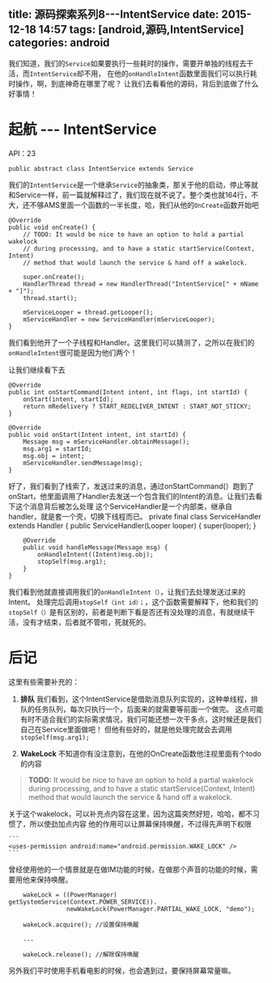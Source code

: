 title: 源码探索系列8---IntentService
date: 2015-12-18 14:57
tags: [android,源码,IntentService]
categories: android
------------------------------------------

我们知道，我们的`Service`如果要执行一些耗时的操作，需要开单独的线程去干活，而`IntentService`却不用，
在他的`onHandleIntent`函数里面我们可以执行耗时操作，啊，到底神奇在哪里了呢？
让我们去看看他的源码，背后到底做了什么好事情！

# 起航 --- IntentService
API：23

	public abstract class IntentService extends Service 
我们的`IntentService`是一个继承`Service`的抽象类，那关于他的启动，停止等就和Service一样，前一篇就解释过了，我们现在就不说了。整个类也就164行，不大，还不够AMS里面一个函数的一半长度，哈，我们从他的`OnCreate`函数开始吧

	@Override
    public void onCreate() {
	    // TODO: It would be nice to have an option to hold a partial wakelock
        // during processing, and to have a static startService(Context, Intent)
        // method that would launch the service & hand off a wakelock.
 
        super.onCreate();
        HandlerThread thread = new HandlerThread("IntentService[" + mName + "]");
        thread.start();

        mServiceLooper = thread.getLooper();
        mServiceHandler = new ServiceHandler(mServiceLooper);
    }
我们看到他开了一个子线程和Handler。这里我们可以猜测了，之所以在我们的`onHandleIntent`很可能是因为他们两个！
<!--more-->

让我们继续看下去
 
    @Override
    public int onStartCommand(Intent intent, int flags, int startId) {
        onStart(intent, startId);
        return mRedelivery ? START_REDELIVER_INTENT : START_NOT_STICKY;
    }
    
	@Override
    public void onStart(Intent intent, int startId) {
        Message msg = mServiceHandler.obtainMessage();
        msg.arg1 = startId;
        msg.obj = intent;
        mServiceHandler.sendMessage(msg);
    }

好了，我们看到了线索了，发送过来的消息，通过onStartCommand(）跑到了onStart，他里面调用了Handler去发送一个包含我们的Intent的消息。让我们去看下这个消息背后被怎么处理
这个ServiceHandler是一个内部类，继承自handler，就是套一个壳，切换下线程而已。
   private final class ServiceHandler extends Handler {
        public ServiceHandler(Looper looper) {
            super(looper);
        }

        @Override
        public void handleMessage(Message msg) {
            onHandleIntent((Intent)msg.obj);
            stopSelf(msg.arg1);
        }
    }
 
我们看到他就直接调用我们的`onHandleIntent（）`，让我们去处理发送过来的Intent。
处理完后调用`stopSelf（int id）；`，这个函数需要解释下，他和我们的`stopSelf（）`是有区别的，前者是判断下看是否还有没处理的消息，有就继续干活，没有才结束，后者就不管啦，死就死的。
 

# 后记

 这里有些需要补充的：
 
 1. **排队**
 我们看到，这个IntentService是借助消息队列实现的，这种单线程，排队的任务队列，每次只执行一个，后面来的就需要等前面一个做完。
 这点可能有时不适合我们的实际需求情况，我们可能还想一次干多点，这时候还是我们自己在Service里面做吧！
 但他有些好的，就是他处理完就会去调用        `stopSelf(msg.arg1);`
 
 
 2.  **WakeLock**
 不知道你有没注意到，在他的OnCreate函数他注视里面有个todo的内容
>  **TODO:** It would be nice to have an option to hold a partial wakelock 
>  during processing,  and to have a static startService(Context, Intent) 
>    method that would launch the service & hand off a wakelock.

 关于这个wakelock，可以补充点内容在这里，因为这篇突然好短，哈哈，都不习惯了，所以使劲加点内容
他的作用可以让屏幕保持唤醒，不过得先声明下权限

	```
	<uses-permission android:name="android.permission.WAKE_LOCK" />
	```
 曾经使用他的一个情景就是在做IM功能的时候，在做那个声音的功能的时候，需要用他来保持唤醒。
		
		wakeLock = ((PowerManager) getSystemService(Context.POWER_SERVICE)).
					newWakeLock(PowerManager.PARTIAL_WAKE_LOCK, "demo");

		wakeLock.acquire(); //设置保持唤醒
		
		...
		
		wakeLock.release(); //解除保持唤醒
另外我们平时使用手机看电影的时候，也会遇到过，要保持屏幕常量嘛。